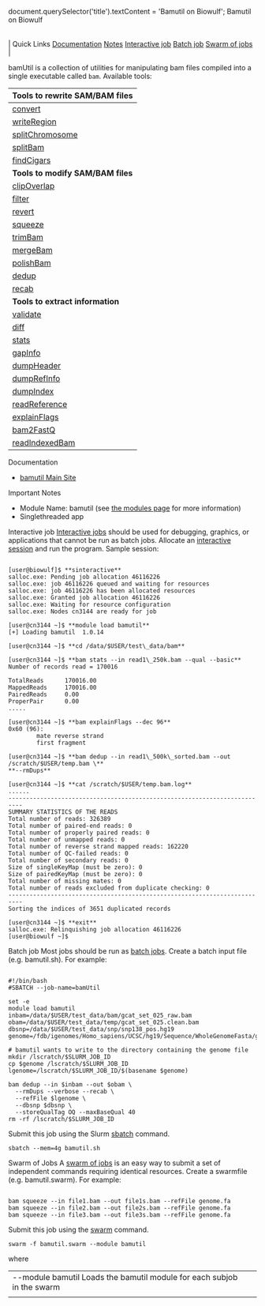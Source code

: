

document.querySelector('title').textContent = 'Bamutil on Biowulf';
Bamutil on Biowulf


|  |
| --- |
| 
Quick Links
[Documentation](#doc)
[Notes](#notes)
[Interactive job](#int) 
[Batch job](#sbatch) 
[Swarm of jobs](#swarm) 
 |



bamUtil is a collection of utilities for manipulating bam files compiled
into a single executable called `bam`. Available tools:





| **Tools to rewrite SAM/BAM files** |
| --- |
|  [convert](http://genome.sph.umich.edu/wiki/BamUtil:_convert )  |  Convert SAM/BAM to SAM/BAM |
|  [writeRegion](http://genome.sph.umich.edu/wiki/BamUtil:_writeRegion )  |  Write a file with reads in the specified region and/or have the specified read name |
|  [splitChromosome](http://genome.sph.umich.edu/wiki/BamUtil:_splitChromosome )  |  Split BAM by Chromosome |
|  [splitBam](http://genome.sph.umich.edu/wiki/BamUtil:_splitBam )  |  Split a BAM file into multiple BAM files based on ReadGroup |
|  [findCigars](http://genome.sph.umich.edu/wiki/BamUtil:_findCigars )  |  Output just the reads that contain any of the specified CIGAR operations. |
| **Tools to modify SAM/BAM files** |
|  [clipOverlap](http://genome.sph.umich.edu/wiki/BamUtil:_clipOverlap )  |  Clip overlapping read pairs in a SAM/BAM File already sorted by Coordinate or ReadName |
|  [filter](http://genome.sph.umich.edu/wiki/BamUtil:_filter )  |  Filter reads by clipping ends with too high of a mismatch percentage and by marking reads unmapped if the quality of mismatches is too high |
|  [revert](http://genome.sph.umich.edu/wiki/BamUtil:_revert )  |  Revert SAM/BAM replacing the specified fields with their previous values (if known) and removes specified tags |
|  [squeeze](http://genome.sph.umich.edu/wiki/BamUtil:_squeeze )  |  reduces files size by dropping OQ fields, duplicates, & specified tags, using '=' when a base matches the reference, binning quality scores, and replacing readNames with unique integers |
|  [trimBam](http://genome.sph.umich.edu/wiki/BamUtil:_trimBam )  |  Trim the ends of reads in a SAM/BAM file changing read ends to 'N' and quality to '!' |
|  [mergeBam](http://genome.sph.umich.edu/wiki/BamUtil:_mergeBam )  |  merge multiple BAMs and headers appending ReadGroupIDs if necessary |
|  [polishBam](http://genome.sph.umich.edu/wiki/BamUtil:_polishBam )  |  adds/updates header lines & adds the RG tag to each record |
|  [dedup](http://genome.sph.umich.edu/wiki/BamUtil:_dedup )  |  Mark Duplicates |
|  [recab](http://genome.sph.umich.edu/wiki/BamUtil:_recab )  |  Recalibrate |
| **Tools to extract information** |
|  [validate](http://genome.sph.umich.edu/wiki/BamUtil:_validate )  |  Validate a SAM/BAM File |
|  [diff](http://genome.sph.umich.edu/wiki/BamUtil:_diff )  |  Diff 2 coordinate sorted SAM/BAM files. |
|  [stats](http://genome.sph.umich.edu/wiki/BamUtil:_stats )  |  Stats a SAM/BAM File |
|  [gapInfo](http://genome.sph.umich.edu/wiki/BamUtil:_gapInfo )  |  Print information on the gap between read pairs in a SAM/BAM File. |
|  [dumpHeader](http://genome.sph.umich.edu/wiki/BamUtil:_dumpHeader )  |  Print SAM/BAM Header |
|  [dumpRefInfo](http://genome.sph.umich.edu/wiki/BamUtil:_dumpRefInfo )  |  Print SAM/BAM Reference Name Information |
|  [dumpIndex](http://genome.sph.umich.edu/wiki/BamUtil:_dumpIndex )  |  Print BAM Index File in English |
|  [readReference](http://genome.sph.umich.edu/wiki/BamUtil:_readReference )  |  Print the reference string for the specified region |
|  [explainFlags](http://genome.sph.umich.edu/wiki/BamUtil:_explainFlags )  |  Describe flags |
|  [bam2FastQ](http://genome.sph.umich.edu/wiki/BamUtil:_bam2FastQ )  |  Convert the specified BAM file to fastQs. |
|  [readIndexedBam](http://genome.sph.umich.edu/wiki/BamUtil:_readIndexedBam )  |  Read Indexed BAM By Reference and write it from reference id  |


Documentation
* [bamutil Main Site](https://genome.sph.umich.edu/wiki/BamUtil#bamUtil_Overview)


Important Notes
* Module Name: bamutil (see [the modules page](/apps/modules.html) for more information)
* Singlethreaded app



Interactive job
[Interactive jobs](/docs/userguide.html#int) should be used for debugging, graphics, or applications that cannot be run as batch jobs.
Allocate an [interactive session](/docs/userguide.html#int) and run the program. Sample session:



```

[user@biowulf]$ **sinteractive**
salloc.exe: Pending job allocation 46116226
salloc.exe: job 46116226 queued and waiting for resources
salloc.exe: job 46116226 has been allocated resources
salloc.exe: Granted job allocation 46116226
salloc.exe: Waiting for resource configuration
salloc.exe: Nodes cn3144 are ready for job

[user@cn3144 ~]$ **module load bamutil**
[+] Loading bamutil  1.0.14 

[user@cn3144 ~]$ **cd /data/$USER/test\_data/bam**

[user@cn3144 ~]$ **bam stats --in read1\_250k.bam --qual --basic**
Number of records read = 170016

TotalReads      170016.00
MappedReads     170016.00
PairedReads     0.00
ProperPair      0.00
.....

[user@cn3144 ~]$ **bam explainFlags --dec 96**
0x60 (96):
        mate reverse strand
        first fragment

[user@cn3144 ~]$ **bam dedup --in read1\_500k\_sorted.bam --out /scratch/$USER/temp.bam \**
**--rmDups**

[user@cn3144 ~]$ **cat /scratch/$USER/temp.bam.log**
......
--------------------------------------------------------------------------
SUMMARY STATISTICS OF THE READS
Total number of reads: 326389
Total number of paired-end reads: 0
Total number of properly paired reads: 0
Total number of unmapped reads: 0
Total number of reverse strand mapped reads: 162220
Total number of QC-failed reads: 0
Total number of secondary reads: 0
Size of singleKeyMap (must be zero): 0
Size of pairedKeyMap (must be zero): 0
Total number of missing mates: 0
Total number of reads excluded from duplicate checking: 0
--------------------------------------------------------------------------
Sorting the indices of 3651 duplicated records

[user@cn3144 ~]$ **exit**
salloc.exe: Relinquishing job allocation 46116226
[user@biowulf ~]$

```


Batch job
Most jobs should be run as [batch jobs](/docs/userguide.html#submit).
Create a batch input file (e.g. bamutil.sh). For example:



```

#!/bin/bash
#SBATCH --job-name=bamUtil

set -e
module load bamutil
inbam=/data/$USER/test_data/bam/gcat_set_025_raw.bam
obam=/data/$USER/test_data/temp/gcat_set_025.clean.bam
dbsnp=/data/$USER/test_data/snp/snp138_pos.hg19
genome=/fdb/igenomes/Homo_sapiens/UCSC/hg19/Sequence/WholeGenomeFasta/genome.fa

# bamutil wants to write to the directory containing the genome file
mkdir /lscratch/$SLURM_JOB_ID
cp $genome /lscratch/$SLURM_JOB_ID
lgenome=/lscratch/$SLURM_JOB_ID/$(basename $genome)

bam dedup --in $inbam --out $obam \
  --rmDups --verbose --recab \
  --refFile $lgenome \
  --dbsnp $dbsnp \
  --storeQualTag OQ --maxBaseQual 40
rm -rf /lscratch/$SLURM_JOB_ID

```

Submit this job using the Slurm [sbatch](/docs/userguide.html) command.



```
sbatch --mem=4g bamutil.sh
```

Swarm of Jobs 
A [swarm of jobs](/apps/swarm.html) is an easy way to submit a set of independent commands requiring identical resources.
Create a swarmfile (e.g. bamutil.swarm). For example:



```

bam squeeze --in file1.bam --out file1s.bam --refFile genome.fa 
bam squeeze --in file2.bam --out file2s.bam --refFile genome.fa 
bam squeeze --in file3.bam --out file3s.bam --refFile genome.fa 

```

Submit this job using the [swarm](/apps/swarm.html) command.



```
swarm -f bamutil.swarm --module bamutil
```

where


|  |  |
| --- | --- |
| --module bamutil Loads the bamutil module for each subjob in the swarm 
 | |








